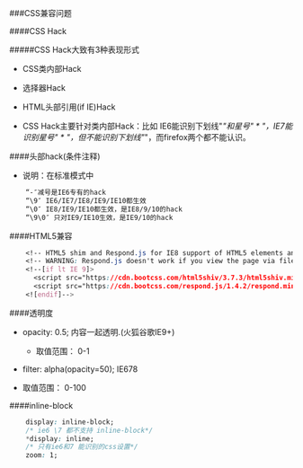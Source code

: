 ###CSS兼容问题

####CSS Hack


#####CSS Hack大致有3种表现形式

* CSS类内部Hack
    
* 选择器Hack
    
* HTML头部引用(if IE)Hack
    
* CSS Hack主要针对类内部Hack：比如 IE6能识别下划线"_"和星号" * "，IE7能识别星号" * "，但不能识别下划线"_"，而firefox两个都不能认识。    

####头部hack(条件注释)


* 说明：在标准模式中

```css
    “-″减号是IE6专有的hack
    “\9″ IE6/IE7/IE8/IE9/IE10都生效
    “\0″ IE8/IE9/IE10都生效，是IE8/9/10的hack
    “\9\0″ 只对IE9/IE10生效，是IE9/10的hack
```
    
####HTML5兼容

```css
    <!-- HTML5 shim and Respond.js for IE8 support of HTML5 elements and media queries -->
    <!-- WARNING: Respond.js doesn't work if you view the page via file:// -->
    <!--[if lt IE 9]>
      <script src="https://cdn.bootcss.com/html5shiv/3.7.3/html5shiv.min.js"></script>
      <script src="https://cdn.bootcss.com/respond.js/1.4.2/respond.min.js"></script> 
    <![endif]-->
```

####透明度

 * opacity: 0.5;  内容一起透明.(火狐谷歌IE9+)
  
   * 取值范围：  0-1
   
   
 * filter: alpha(opacity=50);     IE678
 
  * 取值范围：  0-100

####inline-block

```css
    display: inline-block;
    /* ie6 \7 都不支持 inline-block*/
    *display: inline;
    /* 只有ie6和7 能识别的css设置*/
    zoom: 1;
```

